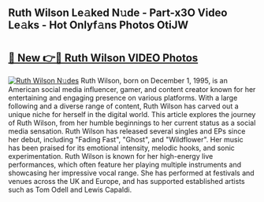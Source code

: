 ## Ruth Wilson Le𝚊ked N𝚞de - Part-x3O Video Le𝚊ks - Hot Onlyf𝚊ns Photos OtiJW

# <h2><a href="http://ac42486.deff.icu/?id=Ruth+Wilson">🔗 New 👉🔴 Ruth Wilson VIDEO Photos</a></h2>

[![Ruth Wilson N𝚞des](https://i.imgur.com/rIISA9y.gif)](http://ac42486.deff.icu/?id=Ruth+Wilson)
Ruth Wilson, born on December 1, 1995, is an American social media influencer, gamer, and content creator known for her entertaining and engaging presence on various platforms. With a large following and a diverse range of content, Ruth Wilson has carved out a unique niche for herself in the digital world. This article explores the journey of Ruth Wilson, from her humble beginnings to her current status as a social media sensation. Ruth Wilson has released several singles and EPs since her debut, including "Fading Fast", "Ghost", and "Wildflower". Her music has been praised for its emotional intensity, melodic hooks, and sonic experimentation. Ruth Wilson is known for her high-energy live performances, which often feature her playing multiple instruments and showcasing her impressive vocal range. She has performed at festivals and venues across the UK and Europe, and has supported established artists such as Tom Odell and Lewis Capaldi.

